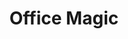 ---
layout: workshop
title: Office Magic
slogan: Mit Excel / LibreOffice Daten analysieren und visualisieren 
text_short: >
    Kampagnen, ob gegen Klimawandel oder Steuerflucht, gewinnen durch Datenanalysen neue Argumente für ihre Ziele. Bei 
    Office Magic lernst du praktische Formeln und ihre Anwendungen kennen, um deine Arbeitsabläufe zu vereinfachen, 
    Ergebnisse schnell zu visualisieren und kritisch zu hinterfragen.
text_long: >
    Kampagnen, ob gegen Klimawandel oder Steuerflucht, gewinnen durch Datenanalysen neue Argumente für ihre Ziele. 
    Bei Office Magic lernst du praktische Formeln und ihre Anwendungen kennen, um deine Arbeitsabläufe zu vereinfachen, 
    Ergebnisse zu visualisieren und kritisch zu hinterfragen.<br /><br /> 
    Tabellen sind täglicher Begleiter der Projektplanung, Analyse & Recherche. Bei Office Magic lernst du nützliche 
    Funktionen praxisorientiert anzuwenden, bspw. Tabellen aus Webseiten zu importieren. Erhobene Umfragedaten lassen 
    sich über die Pivot-Funktion einfach analysieren und visualisieren. Das spart Zeit und hilft schlagkräftige 
    Argumente für deine Themen zu finden.
tags:
    - Excel / LibreOffice
    - Pivot-Tabelle
    - Datenanalyse
goal_disclaimer: "In diesem Workshop lernst du:"
learning_goals:
    - wichtige Schritte und ein strukturiertes Vorgehen in der Datenanalyse kennen - mit einem Office Programm,
    - dich kritisch mit deinen Daten auseinanderzusetzen und die richtigen Fragen zur Kontrolle deiner Thesen zu stellen,
    - wie du dir mit Pivot-Tabellen und einfachen Formeln einen schnellen Überblick über größere Datensätze verschaffst, 
    - wie du mit Tabellenprogrammen einfache Visualisierungen für Blogs und Berichte erstellst,
    - wie du dir selbst helfen kannst, wenn dein Office-Programm einen Fehler ausspuckt.
image:
  src: /files/workshops/excel-magic.jpg
  license: 
trainer:
   - Helene Hahn
   - Moritz Neujeffski
curriculum:
    course:
        -
            name: Begrüßung und Kennenlernen
        -
            name: "Getting started: Daten in Tabellen analysieren"
            content:
                - Einführung in die Datenanalyse
                - Data Pipeline und was man beim Umgang mit Daten beachten sollte
                - Übersicht über Datenformate und strukturierte Daten
        -
            name: "Hands on: Daten säubern & sich einen Überblick verschaffen"
            content:
                - Datensätze einlesen und formatieren
                - Formeln, die bei der Datensäuberung helfen
                - Outlier mit bedingten Formatierungen finden
                - verschiedene Datenquellen miteinander verknüpfen
        - 
            name: "Hands on: Analysen mit Pivot-Tabellen"
            content:
                - "Basic Statistics: Von Korrelationen, Standardfehlern, und Konfidenzintervallen"
                - "Pivot-Tabellen: Funktionen und Formeln"
                - Teilergebnisse erstellen
                - Ergebnisse richtig interpretieren und hinterfragen
        -
            name: "Hands on: Einfache Datenvisualisierungen"
            content:
                -  was eine gute Datenvisualisierung ausmacht
                -  Kuchen-, Balken- und Liniendiagramme richtig einsetzen
                -  einfache Visualisierungen selbst erstellen
                -  Vorstellung und Besprechung der Visualisierungen
        - 
            name: Hilfe zur Selbsthilfe
            content:
                - Fehlermeldungen selbst beheben
                - Übersicht über hilfreiche AddIns für Excel und LibreOffice
                - hilfreiche Links
        -
            name: "Letzte Worte: Feedback, Ausklang und Kaffee"
prequisites:
    - Keine Vorkenntnisse notwendig
    - Laptop (kann von uns auf Wunsch bereitgestellt werden)
    - "OpenOffice / LibreOffice / Excel / Google-Spreadsheets (genaue Angaben werden im Vorfeld kommuniziert)"
ressources:
    - 'Daten säubern in Google Sheets, Datenschule, 2017'
    - '<a href="https://www.oreilly.de/buecher/120211/9783897219595-datenanalyse-von-kopf-bis-fu%C3%9F.html">Datenanalyse von Kopf bis Fuß</a>, O’Reilly, 2010'
    - '<a href="https://de.excel-translator.de/funktionen/">Der Formelübersetzer für Excel</a>, Mourad Louha, 2018'
    - '<a href="https://datavizcatalogue.com/">Katalog für Datenvisualisierungen</a>, Severino Ribecca, 2018'
    - '<a href="https://visualisingadvocacy.org/">Visualising data for advocacy</a>, Tactical Technology Collective, 2014'
duration: 5 Stunden
costs: 600 Euro
suitable_for: geeignet für Projektteams aus gemeinnützigen Organisationen und Einzelpersonen
lang: de
---